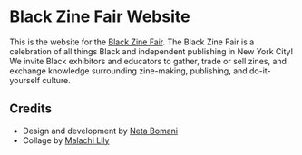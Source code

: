 # Black Zine Fair Website
This is the website for the [Black Zine Fair](http://blackzinefair.org). The Black Zine Fair is a celebration of all things Black and independent publishing in New York City! We invite Black exhibitors and educators to gather, trade or sell zines, and exchange knowledge surrounding zine-making, publishing, and do-it-yourself culture.
## Credits
- Design and development by [Neta Bomani](http://netabomani.com)
- Collage by [Malachi Lily](https://malachilily.com/)